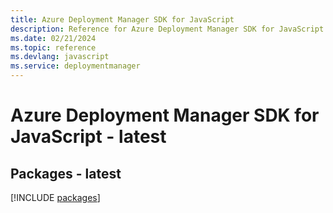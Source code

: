 ```yaml
---
title: Azure Deployment Manager SDK for JavaScript
description: Reference for Azure Deployment Manager SDK for JavaScript
ms.date: 02/21/2024
ms.topic: reference
ms.devlang: javascript
ms.service: deploymentmanager
---
```

# Azure Deployment Manager SDK for JavaScript - latest
## Packages - latest
[!INCLUDE [packages](deployment-manager-index.md)]